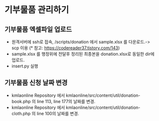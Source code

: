 # 기부물품 관리하기

## 기부물품 엑셀파일 업로드

* 원격서버에 ssh로 접속, /scripts/donation 에서 sample.xlsx 를 다운로드.-> scp 이용 (* 참고: https://codereader37.tistory.com/143)
* sample.xlsx 를 행정위에 전달후 정리된 최종본을 donation.xlsx로 동일한 dir에 업로드.
* insert.py 실행

## 기부물품 신청 날짜 변경

* kmlaonline Repository 에서 kmlaonline/src/content/util/donation-book.php 의 line 113, line 177의 날짜를 변경. 
* kmlaonline Repository 에서 kmlaonline/src/content/util/donation-cloth.php 의 line 100의 날짜를 변경.
